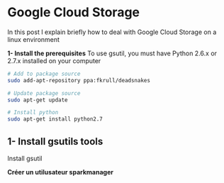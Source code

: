 # Google Cloud Storage
In this post I explain briefly how to deal with Google Cloud Storage on a linux environment

**1- Install the prerequisites**
To use gsutil, you must have Python 2.6.x or 2.7.x installed on your computer

```sh
# Add to package source
sudo add-apt-repository ppa:fkrull/deadsnakes

# Update package source
sudo apt-get update

# Install python
sudo apt-get install python2.7
```

## 1- Install gsutils tools
Install gsutil


**Créer un utilusateur sparkmanager**
```sh
